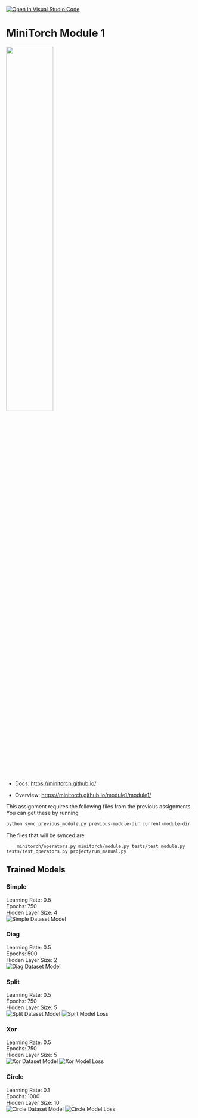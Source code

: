 [![Open in Visual Studio Code](https://classroom.github.com/assets/open-in-vscode-2e0aaae1b6195c2367325f4f02e2d04e9abb55f0b24a779b69b11b9e10269abc.svg)](https://classroom.github.com/online_ide?assignment_repo_id=15551800&assignment_repo_type=AssignmentRepo)
# MiniTorch Module 1

<img src="https://minitorch.github.io/minitorch.svg" width="50%">

* Docs: https://minitorch.github.io/

* Overview: https://minitorch.github.io/module1/module1/

This assignment requires the following files from the previous assignments. You can get these by running

```bash
python sync_previous_module.py previous-module-dir current-module-dir
```

The files that will be synced are:

        minitorch/operators.py minitorch/module.py tests/test_module.py tests/test_operators.py project/run_manual.py

## Trained Models
### Simple
Learning Rate: 0.5 \
Epochs: 750 \
Hidden Layer Size: 4 \
![Simple Dataset Model](./images/simple_model.png)

### Diag
Learning Rate: 0.5 \
Epochs: 500 \
Hidden Layer Size: 2 \
![Diag Dataset Model](./images/diag_model.png)

### Split
Learning Rate: 0.5 \
Epochs: 750 \
Hidden Layer Size: 5 \
![Split Dataset Model](./images/split_model.png)
![Split Model Loss](./images/split_model_loss.png)

### Xor
Learning Rate: 0.5 \
Epochs: 750 \
Hidden Layer Size: 5 \
![Xor Dataset Model](./images/xor_model.png)
![Xor Model Loss](./images/xor_model_loss.png)

### Circle
Learning Rate: 0.1 \
Epochs: 1000 \
Hidden Layer Size: 10 \
![Circle Dataset Model](./images/circle_model.png)
![Circle Model Loss](./images/circle_model_loss.png)